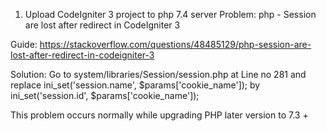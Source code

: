 1. Upload CodeIgniter 3 project to php 7.4 server
Problem: php - Session are lost after redirect in CodeIgniter 3

Guide: https://stackoverflow.com/questions/48485129/php-session-are-lost-after-redirect-in-codeigniter-3

Solution:
Go to
	system/libraries/Session/session.php
at Line no 281 and replace
	ini_set('session.name', $params['cookie_name']); 
by
	ini_set('session.id', $params['cookie_name']);

This problem occurs normally while upgrading PHP later version to 7.3 +
